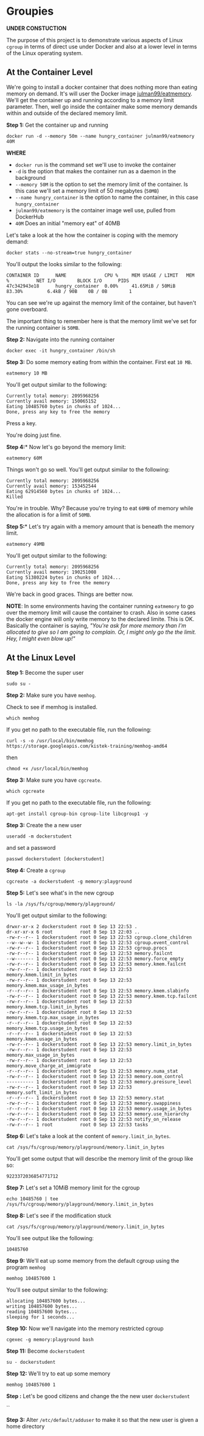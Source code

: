 # Groupies

**UNDER CONSTUCTION**

The purpose of this project is to demonstrate various aspects of Linux `cgroup` in terms of direct use under Docker and
also at a lower level in terms of the Linux operating system.

## At the Container Level

We're going to install a docker container that does nothing more than eating memory on demand. It's
will user the Docker image [julman99/eatmemory](https://hub.docker.com/r/julman99/eatmemory). We'll get the container up and running
according to a memory limit parameter. Then, well go inside the container make some memory demands within and outside of the 
declared memory limit.

**Step 1:** Get the container up and running

`docker run -d --memory 50m --name hungry_container julman99/eatmemory 40M`

**WHERE**

* `docker run` is the command set we'll use to invoke the container
* `-d` is the option that makes the container run as a daemon in the background
* `--memory 50M` is the option to set the memory limit of the container. Is this case we'll set a memory
limit of 50 megabytes (`50MB`)
* `--name hungry_container` is the option to name the container, in this case `hungry_container`
* `julman99/eatmemory` is the container image well use, pulled from DockerHub
* `40M` Does an initial "memory eat" of 40MB

Let's take a look at the how the container is coping with the memory demand:

`docker stats --no-stream=true hungry_container`

You'll output the looks similar to the following:

```text
CONTAINER ID      NAME              CPU %     MEM USAGE / LIMIT   MEM %          NET I/O        BLOCK I/O      PIDS
47c342943e18      hungry_container  0.00%     41.65MiB / 50MiB    83.30%         6.4kB / 90B    0B / 0B        1
```
You can see we're up against the memory limit of the container, but haven't gone overboard.

The important thing to remember here is that the memory limit we've set for the running container is `50MB`.

**Step 2:** Navigate into the running container

`docker exec -it hungry_container /bin/sh`

**Step 3:** Do some memory eating from within the container. First eat `10 MB`.

`eatmemory 10 MB`

You'll get output similar to the following:

```text
Currently total memory: 2095968256
Currently avail memory: 150065152
Eating 10485760 bytes in chunks of 1024...
Done, press any key to free the memory
```

Press a key.

You're doing just fine.

**Step 4:*** Now let's go beyond the memory limit:

`eatmemory 60M`

Things won't go so well. You'll get output similar to the following:

```text
Currently total memory: 2095968256
Currently avail memory: 153452544
Eating 62914560 bytes in chunks of 1024...
Killed
```
You're in trouble. Why? Because you're trying to eat `60MB` of memory while the allocation is for a limit of `50MB`.

**Step 5:*** Let's try again with a memory amount that is beneath the memory limit.

`eatmemory 49MB`

You'll get output similar to the following:

```text
Currently total memory: 2095968256
Currently avail memory: 190251008
Eating 51380224 bytes in chunks of 1024...
Done, press any key to free the memory
```

We're back in good graces. Things are better now.

**NOTE**: In some environments having the container running `eatmemory` 
to go over the memory limit will cause the container to crash. Also in some cases
the docker engine will only write memory to the declared limite. This is OK. Basically the 
container is saying, _"You're ask for more memory than I'm allocated to give so I am going to complain. Or, I might only go the the limit. Hey, I might even blow up!"_

## At the Linux Level

**Step 1:** Become the super user

`sudo su -`

**Step 2:** Make sure you have `memhog`.

Check to see if memhog is installed.

`which memhog`

If you get no path to the executable file, run the following:

`curl -s -o /usr/local/bin/memhog https://storage.googleapis.com/kistek-training/memhog-amd64`

then

`chmod +x /usr/local/bin/memhog`

**Step 3:** Make sure you have `cgcreate`.

`which cgcreate`

If you get no path to the executable file, run the following:

`apt-get install cgroup-bin cgroup-lite libcgroup1 -y`

**Step 3:** Create the a new user

`useradd -m dockerstudent `

and set a password

`passwd dockerstudent [dockerstudent]`

**Step 4:** Create a `cgroup`

`cgcreate -a dockerstudent -g memory:playground`

**Step 5:** Let's see what's in the new cgroup

`ls -la /sys/fs/cgroup/memory/playground/`

You'll get output similar to the following:

```text
drwxr-xr-x 2 dockerstudent root 0 Sep 13 22:53 .
dr-xr-xr-x 6 root          root 0 Sep 13 22:03 ..
-rw-r--r-- 1 dockerstudent root 0 Sep 13 22:53 cgroup.clone_children
--w--w--w- 1 dockerstudent root 0 Sep 13 22:53 cgroup.event_control
-rw-r--r-- 1 dockerstudent root 0 Sep 13 22:53 cgroup.procs
-rw-r--r-- 1 dockerstudent root 0 Sep 13 22:53 memory.failcnt
--w------- 1 dockerstudent root 0 Sep 13 22:53 memory.force_empty
-rw-r--r-- 1 dockerstudent root 0 Sep 13 22:53 memory.kmem.failcnt
-rw-r--r-- 1 dockerstudent root 0 Sep 13 22:53 memory.kmem.limit_in_bytes
-rw-r--r-- 1 dockerstudent root 0 Sep 13 22:53 memory.kmem.max_usage_in_bytes
-r--r--r-- 1 dockerstudent root 0 Sep 13 22:53 memory.kmem.slabinfo
-rw-r--r-- 1 dockerstudent root 0 Sep 13 22:53 memory.kmem.tcp.failcnt
-rw-r--r-- 1 dockerstudent root 0 Sep 13 22:53 memory.kmem.tcp.limit_in_bytes
-rw-r--r-- 1 dockerstudent root 0 Sep 13 22:53 memory.kmem.tcp.max_usage_in_bytes
-r--r--r-- 1 dockerstudent root 0 Sep 13 22:53 memory.kmem.tcp.usage_in_bytes
-r--r--r-- 1 dockerstudent root 0 Sep 13 22:53 memory.kmem.usage_in_bytes
-rw-r--r-- 1 dockerstudent root 0 Sep 13 22:53 memory.limit_in_bytes
-rw-r--r-- 1 dockerstudent root 0 Sep 13 22:53 memory.max_usage_in_bytes
-rw-r--r-- 1 dockerstudent root 0 Sep 13 22:53 memory.move_charge_at_immigrate
-r--r--r-- 1 dockerstudent root 0 Sep 13 22:53 memory.numa_stat
-rw-r--r-- 1 dockerstudent root 0 Sep 13 22:53 memory.oom_control
---------- 1 dockerstudent root 0 Sep 13 22:53 memory.pressure_level
-rw-r--r-- 1 dockerstudent root 0 Sep 13 22:53 memory.soft_limit_in_bytes
-r--r--r-- 1 dockerstudent root 0 Sep 13 22:53 memory.stat
-rw-r--r-- 1 dockerstudent root 0 Sep 13 22:53 memory.swappiness
-r--r--r-- 1 dockerstudent root 0 Sep 13 22:53 memory.usage_in_bytes
-rw-r--r-- 1 dockerstudent root 0 Sep 13 22:53 memory.use_hierarchy
-rw-r--r-- 1 dockerstudent root 0 Sep 13 22:53 notify_on_release
-rw-r--r-- 1 root          root 0 Sep 13 22:53 tasks
```

**Step 6:** Let's take a look at the content of `memory.limit_in_bytes`.

`cat /sys/fs/cgroup/memory/playground/memory.limit_in_bytes`

You'll get some output that will describe the memory limit of the group like so:

`9223372036854771712`


**Step 7:** Let's set a 10MiB memory limit for the cgroup

`echo 10485760 | tee /sys/fs/cgroup/memory/playground/memory.limit_in_bytes`

**Step 8:** Let's see if the modification stuck

`cat /sys/fs/cgroup/memory/playground/memory.limit_in_bytes`

You'll see output like the following:

`10485760`

**Step 9:** We'll eat up some memory from the default cgroup using the program `memhog`

`memhog 104857600 1`

You'll see output similar to the following:

```text
allocating 104857600 bytes...
writing 104857600 bytes...
reading 104857600 bytes...
sleeping for 1 seconds...
```

**Step 10:** Now we'll navigate into the memory restricted cgroup

`cgexec -g memory:playground bash`

**Step 11:** Become `dockerstudent` 

`su - dockerstudent`

**Step 12:** We'll try to eat up some memory 
             
`memhog 104857600 1`


**Step :** Let's be good citizens and change the the new user `dockerstudent`

``


**Step 3:** Alter `/etc/default/adduser` to make it so that the new user is given a home directory



